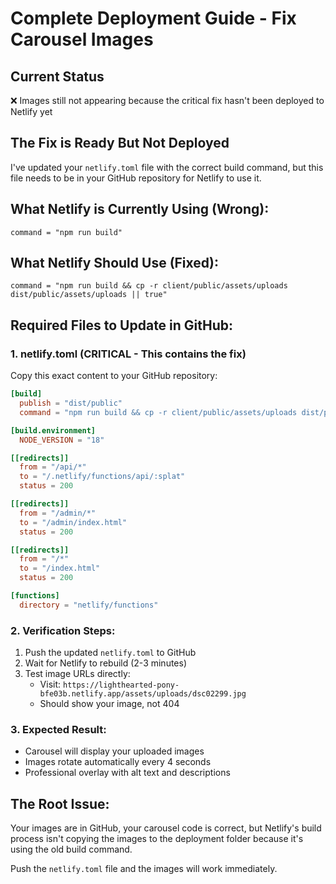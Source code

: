 # Complete Deployment Guide - Fix Carousel Images

## Current Status
❌ Images still not appearing because the critical fix hasn't been deployed to Netlify yet

## The Fix is Ready But Not Deployed
I've updated your `netlify.toml` file with the correct build command, but this file needs to be in your GitHub repository for Netlify to use it.

## What Netlify is Currently Using (Wrong):
```
command = "npm run build"
```

## What Netlify Should Use (Fixed):
```
command = "npm run build && cp -r client/public/assets/uploads dist/public/assets/uploads || true"
```

## Required Files to Update in GitHub:

### 1. netlify.toml (CRITICAL - This contains the fix)
Copy this exact content to your GitHub repository:
```toml
[build]
  publish = "dist/public"
  command = "npm run build && cp -r client/public/assets/uploads dist/public/assets/uploads || true"

[build.environment]
  NODE_VERSION = "18"

[[redirects]]
  from = "/api/*"
  to = "/.netlify/functions/api/:splat"
  status = 200

[[redirects]]
  from = "/admin/*"
  to = "/admin/index.html"  
  status = 200

[[redirects]]
  from = "/*"
  to = "/index.html"
  status = 200

[functions]
  directory = "netlify/functions"
```

### 2. Verification Steps:
1. Push the updated `netlify.toml` to GitHub
2. Wait for Netlify to rebuild (2-3 minutes)
3. Test image URLs directly:
   - Visit: `https://lighthearted-pony-bfe03b.netlify.app/assets/uploads/dsc02299.jpg`
   - Should show your image, not 404

### 3. Expected Result:
- Carousel will display your uploaded images
- Images rotate automatically every 4 seconds
- Professional overlay with alt text and descriptions

## The Root Issue:
Your images are in GitHub, your carousel code is correct, but Netlify's build process isn't copying the images to the deployment folder because it's using the old build command.

Push the `netlify.toml` file and the images will work immediately.